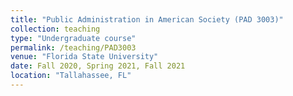 ```yaml
---
title: "Public Administration in American Society (PAD 3003)"
collection: teaching
type: "Undergraduate course"
permalink: /teaching/PAD3003
venue: "Florida State University"
date: Fall 2020, Spring 2021, Fall 2021
location: "Tallahassee, FL"
---
```

